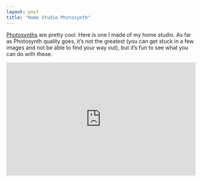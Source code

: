 ```yaml
---
layout: post
title: "Home Studio Photosynth"
---
```



<p><a href="http://photosynth.net" target="_blank">Photosynths</a> are pretty cool. Here is one I made of my home studio. As far as Photosynth quality goes, it&#8217;s not the greatest (you can get stuck in a few images and not be able to find your way out), but it&#8217;s fun to see what you can do with these.</p>
<iframe frameborder="0" src="http://photosynth.net/embed.aspx?cid=b75f4af1-7c2f-4912-a163-1c3ce677f672&amp;delayLoad=true&amp;slideShowPlaying=false" width="500" height="300"></iframe>